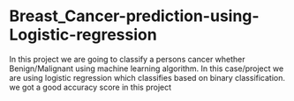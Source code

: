 # Breast_Cancer-prediction-using-Logistic-regression
In this project we are going to classify a persons cancer whether Benign/Malignant using machine learning algorithm.
In this case/project we are using logistic regression which classifies based on binary classification.
we got a good accuracy score in this project
